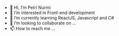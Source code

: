 - 👋 Hi, I’m Petri Nurmi
- 👀 I’m interested in Front-end development
- 🌱 I’m currently learning ReactJS, Javascript and C#
- 💞️ I’m looking to collaborate on ...
- 📫 How to reach me ...

<!---
pete874/pete874 is a ✨ special ✨ repository because its `README.md` (this file) appears on your GitHub profile.
You can click the Preview link to take a look at your changes.
--->
